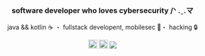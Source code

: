 <div align="center">
  <h3>software developer who loves cybersecurity /ᐠ .   ̫ .マ </h3>
  <p>java && kotlin ☕️ ・ fullstack developent, mobilesec 📱・ hacking 🔒</p>
  <a href="https://www.linkedin.com/in/xssrae" target="_blank">
    <img src="https://img.shields.io/static/v1?message=LinkedIn&logo=linkedin&label=&color=0077B5&logoColor=white&labelColor=&style=for-the-badge" height="20" alt="linkedin logo"/></a>
  <img src="https://img.shields.io/static/v1?message=xssrae&logo=discord&label=&color=7289DA&logoColor=white&labelColor=&style=for-the-badge" height="20" alt="discord logo"/>
  <a href="https://github.com/xssrae">
    <img src="https://img.shields.io/github/followers/xssrae?label=follow&style=social">
  </a>
</div>



